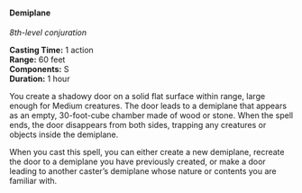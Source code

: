 #### Demiplane
<!-- TODO Check and tag this spell -->
<!-- markdownlint-disable-next-line no-emphasis-as-heading -->
_8th-level conjuration_

**Casting Time:** 1 action \
**Range:** 60 feet \
**Components:** S \
**Duration:** 1 hour

You create a shadowy door on a solid flat surface within range, large enough for Medium creatures.
The door leads to a demiplane that appears as an empty, 30-foot-cube chamber made of wood or stone.
When the spell ends, the door disappears from both sides, trapping any creatures or objects inside the demiplane.

When you cast this spell, you can either create a new demiplane, recreate the door to a demiplane you have previously created, or make a door leading to another caster’s demiplane whose nature or contents you are familiar with.
